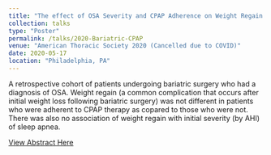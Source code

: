 ```yaml
---
title: "The effect of OSA Severity and CPAP Adherence on Weight Regain After Bariatric Surgery. Locke B, Kim J, Bennion J, Prasad C, Volckmann E, Sundar K."
collection: talks
type: "Poster"
permalink: /talks/2020-Bariatric-CPAP
venue: "American Thoracic Society 2020 (Cancelled due to COVID)"
date: 2020-05-17
location: "Philadelphia, PA"
---
```


A retrospective cohort of patients undergoing bariatric surgery who had a diagnosis of OSA. Weight regain (a common complication that occurs after initial weight loss following bariatric surgery) was not different in patients who were adherent to CPAP therapy as copared to those who were not. There was also no association of weight regain with initial severity (by AHI) of sleep apnea.

[View Abstract Here](https://www.abstractsonline.com/pp8/#!/8998/presentation/10524)
